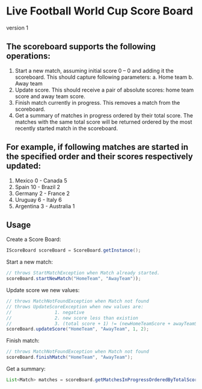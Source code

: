 # Live Football World Cup Score Board 
version 1

## The scoreboard supports the following operations:
1. Start a new match, assuming initial score 0 – 0 and adding it the scoreboard.
   This should capture following parameters:
   a. Home team
   b. Away team
2. Update score. This should receive a pair of absolute scores: home team score and away
   team score.
3. Finish match currently in progress. This removes a match from the scoreboard.
4. Get a summary of matches in progress ordered by their total score. The matches with the
   same total score will be returned ordered by the most recently started match in the
   scoreboard.
  
## For example, if following matches are started in the specified order and their scores respectively updated:
   1. Mexico 0 - Canada 5
   2. Spain 10 - Brazil 2
   3. Germany 2 - France 2
   4. Uruguay 6 - Italy 6
   5. Argentina 3 - Australia 1

## Usage

Create a Score Board:
```java
IScoreBoard scoreBoard = ScoreBoard.getInstance();
```


Start a new match:
```java
// throws StartMatchException when Match already started.
scoreBoard.startNewMatch("HomeTeam", "AwayTeam"));
```

Update score we new values:
```java
// throws MatchNotFoundException when Match not found
// throws UpdateScoreException when new values are:
//                1. negative
//                2. new score less than existion
//                3. (total score + 1) != (newHomeTeamScore + awayTeamScore) 
scoreBoard.updateScore("HomeTeam", "AwayTeam", 1, 2);
```

Finish match:
```java
// throws MatchNotFoundException when Match not found
scoreBoard.finishMatch("HomeTeam", "AwayTeam");
```

Get a summary:
```java
List<Match> matches = scoreBoard.getMatchesInProgressOrderedByTotalScore()
```

